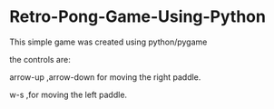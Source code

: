 # Retro-Pong-Game-Using-Python
This simple game was created using python/pygame


the controls are:


arrow-up ,arrow-down for moving the right paddle.

w-s ,for moving the left paddle.

